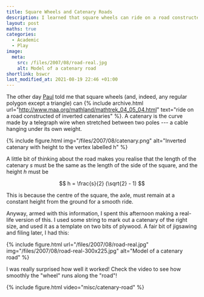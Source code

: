 ```yaml
---
title: Square Wheels and Catenary Roads
description: I learned that square wheels can ride on a road constructed of inverted catenaries.
layout: post
maths: true
categories:
  - Academic
  - Play
image:
  meta:
    src: /files/2007/08/road-real.jpg
    alt: Model of a catenary road
shortlink: bswcr
last_modified_at: 2021-08-19 22:46 +01:00
---
```

The other day [Paul](https://pictures.scholesmafia.co.uk/index.php/?profile=150) told me that square wheels (and, indeed, any regular polygon except a triangle) can {% include archive.html url="http://www.maa.org/mathland/mathtrek_04_05_04.html" text="ride on a road constructed of inverted catenaries" %}. A catenary is the curve made by a telegraph wire when stretched between two poles --- a cable hanging under its own weight.

{% include figure.html img="/files/2007/08/catenary.png" alt="Inverted catenary with height to the vertex labelled h" %}

A little bit of thinking about the road makes you realise that the length of the catenary _s_ must be the same as the length of the side of the square, and the height _h_ must be

$$ h = \frac{s}{2} (\sqrt{2} - 1) $$

This is because the centre of the square, the axle, must remain at a constant height from the ground for a smooth ride.

Anyway, armed with this information, I spent this afternoon making a real-life version of this. I used some string to mark out a catenary of the right size, and used it as a template on two bits of plywood. A fair bit of jigsawing and filing later, I had this:

{% include figure.html url="/files/2007/08/road-real.jpg" img="/files/2007/08/road-real-300x225.jpg" alt="Model of a catenary road" %}

I was really surprised how well it worked! Check the video to see how smoothly the "wheel" runs along the "road"!

{% include figure.html video="misc/catenary-road" %}

